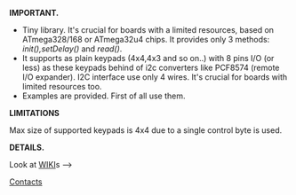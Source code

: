 **IMPORTANT.**

* Tiny library. It's crucial for boards with a limited resources, based on ATmega328/168 or ATmega32u4 chips. It provides only 3 methods: *init(),setDelay()* and *read()*.
* It supports as plain keypads (4x4,4x3 and so on..) with 8 pins I/O (or less) as these keypads behind of i2c converters like PCF8574 (remote I/O expander). I2C interface use only 4 wires. It's crucial for boards with limited resources too.
*  Examples are provided. First of all use them.

**LIMITATIONS**

Max size of supported keypads is 4x4 due to a single control byte is used.

**DETAILS.**

Look at [WIKI](https://github.com/ska-la/kPad_i2c/wiki)s -->

[Contacts](mailto:akdotvokchusatgmaildotcom)
